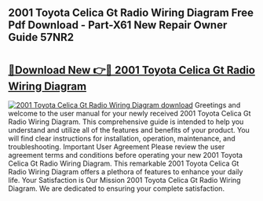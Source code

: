 ## 2001 Toyota Celica Gt Radio Wiring Diagram Free Pdf Download - Part-X61 New Repair Owner Guide 57NR2

# <h2><a href="http://dfkek1.blite.top/?on=2001+Toyota+Celica+Gt+Radio+Wiring+Diagram">🔗Download New 👉🔴 2001 Toyota Celica Gt Radio Wiring Diagram</a></h2>

[![2001 Toyota Celica Gt Radio Wiring Diagram download](https://i.imgur.com/lujVjoI.png)](http://dfkek1.blite.top/?on=2001+Toyota+Celica+Gt+Radio+Wiring+Diagram)
Greetings and welcome to the user manual for your newly received 2001 Toyota Celica Gt Radio Wiring Diagram. This comprehensive guide is intended to help you understand and utilize all of the features and benefits of your product. You will find clear instructions for installation, operation, maintenance, and troubleshooting. Important User Agreement Please review the user agreement terms and conditions before operating your new 2001 Toyota Celica Gt Radio Wiring Diagram. This remarkable 2001 Toyota Celica Gt Radio Wiring Diagram offers a plethora of features to enhance your daily life. Your Satisfaction is Our Mission 2001 Toyota Celica Gt Radio Wiring Diagram. We are dedicated to ensuring your complete satisfaction.
